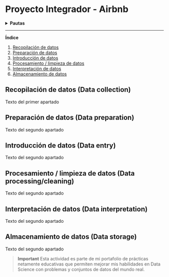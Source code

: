 # Proyecto Integrador - Airbnb

<details>
 
  **<summary>Pautas</summary>**  
<div id='id0' /> 

**El objetivo de este trabajo práctico es aplicar los conceptos y técnicas aprendidos en el modulo para realizar un análisis exploratorio y descriptivo de un conjunto de datos reales.**

Para realizar el trabajo práctico se deberá seguir los siguientes pasos:

1. Descargar archivos con los datos [indicar la fuente o el enlace].
2. Importar los datos en un la herramienta que deseen utilizar (Power Bi, Python)
3. Realizar una limpieza y validación preliminar de los datos, identificando y tratando posibles valores faltantes, erróneos o atípicos.
4. Realizar un análisis exploratorio de los datos, utilizando los conceptos aprendidos sobe dataviz y estadística para describir las variables y sus relaciones.
5. Responder a las preguntas que plantea el negocio sobre el dataset elegido.
6. Elaborar un texto con las conclusiones de los resultados del análisis, incluyendo una introducción, una descripción de los datos, algunas respuestas a las preguntas planteadas, y unas conclusiones finales.

### AirBnB

![N|Solid](https://piernine.co/wp-content/uploads/elementor/thumbs/Airbnb-red-lrg-1080x675-1-ph818omam1mv695ypg24xjogcbkjrurf7dgvyjglnk.jpeg)

El objetivo que se busca con el análisis de los datos seleccionados es realizar una análisis exploratorio de tipo descriptivo para entender el negocio de airbnb. 
En base al análisis descriptivo encontrar oportunidades de inversión que puedan ser capitalizadas utilizando dicho modelo de negocio.

#### Preguntas 

* ¿Qué podemos describir con los datasets acerca del negocio de airbnb?
* ¿Cuál es la mejor forma de invertir en AirBnb?
* ¿Cómo se compara con otras alternativas de inversión?
* Si presentamos nuestras conclusiones a un grupo inversor: ¿Qué propuestas le haríamos?
* ¿En donde sugerimos invertir?
* ¿En qué tipo de propiedad?

#### Recursos
| Archivo
| ------ 
| calendar.csv: (incluye datos de ocupación, precio, etc.)  
| listings.csv: Detalle de cada operación de Listing (incluye datos descriptivos de la vivienda (ambientes, host, noches mínimas y máximas, cantidad de reviews)
| reviews.csv Datos de review de los usuarios.

[Ir al inicio de las pautas](#id0)
</details>

---

**Índice**
1. [Recopilación de datos](#id1)
2. [Preparación de datos](#id2)
3. [Introducción de datos](#id3)
4. [Procesamiento / limpieza de datos](#id4)
5. [Interpretación de datos](#id5)
6. [Almacenamiento de datos](#id6)


<div id='id1' />
  
## Recopilación de datos (Data collection)
Texto del primer apartado

<div id='id2' />
  
## Preparación de datos (Data preparation)
Texto del segundo apartado
  
<div id='id3' />
  
## Introducción de datos (Data entry)
Texto del segundo apartado

<div id='id4' />
  
## Procesamiento / limpieza de datos (Data processing/cleaning)
Texto del segundo apartado

<div id='id5' />
  
## Interpretación de datos (Data interpretation)
Texto del segundo apartado

<div id='id6' />
  
## Almacenamiento de datos (Data storage)
Texto del segundo apartado



> **Important** 
> Esta actividad es parte de mi portafolio de prácticas netamente educativas que permiten mejorar mis habilidades en Data Science con problemas y conjuntos de datos del mundo real.
